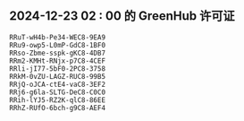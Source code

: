 ## 2024-12-23 02 : 00 的 GreenHub 许可证
```
RRuT-wH4b-Pe34-WEC8-9EA9
RRu9-owp5-L0mP-GdC8-1BF0
RRso-Zbme-sspk-gKC8-4DB7
RRm2-KMHt-RNjx-p7C8-4CEF
RRli-jI77-5bF0-2PC8-3758
RRkM-0vZU-LAGZ-RUC8-99B5
RRjQ-oJCA-ctE4-vaC8-3EF2
RRj6-g6la-SLTG-DeC8-C0C0
RRih-lYJ5-RZ2K-qlC8-86EE
RRhZ-RUfO-6bch-g9C8-AEF4
```

